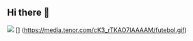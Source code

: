 ## Hi there 👋

![](
[!](https://media1.tenor.com/m/-m7fJmiSZekAAAAd/dancinha-comemorando.gif))
[] (https://media.tenor.com/cK3_rTKAO7IAAAAM/futebol.gif)
